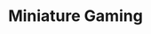 ---
title: "Miniature Gaming"
metadata:
  title: "Miniature Gaming Community"
  description: Join our miniature gaming community for various game systems, painting workshops, and terrain building
  image: /images/miniature-gaming-hero.jpg
  slug: miniature-gaming
  navigation:
    show_in_nav: true
    show_children: true
    page_weight: 60
  seo:
    title: "Miniature Gaming Community | {{site.name}}"
    description: "Join {{site.name}}'s miniature gaming community for various game systems, painting workshops, and terrain building sessions."
    keywords: miniature gaming, wargames, painting, terrain building, tabletop warfare
    og:
      title: "Miniature Gaming Community - {{site.name}}"
      description: "Your home for all miniature gaming systems"
      image: /images/miniature-gaming-og.jpg
    twitter:
      card: summary_large_image
      title: "Miniature Gaming Community | {{site.name}}"
      description: "Join our miniature gaming community"
      image: /images/miniature-gaming-twitter.jpg
sections:
  - type: hero
    title: "Miniature Gaming at {{site.name}}"
    subtitle: "Beyond Warhammer: Explore More Gaming Systems"
    backgroundImage: /images/hero-miniature-gaming.jpg
  - type: features
    title: What We Offer
    items:
      - title: Multiple Systems
        description: Support for various miniature game rules
        icon: dice
      - title: Gaming Tables
        description: Large tables with varied terrain options
        icon: table
      - title: Painting Station
        description: Professional painting setup with tools
        icon: brush
      - title: Terrain Workshop
        description: Build and customize gaming terrain
        icon: hammer
  - type: cta
    title: Ready to Roll Dice?
    subtitle: Join our miniature gaming community
    buttonText: "{{cta.events_button}}"
    buttonLink: /community/miniature-gaming/events
---
